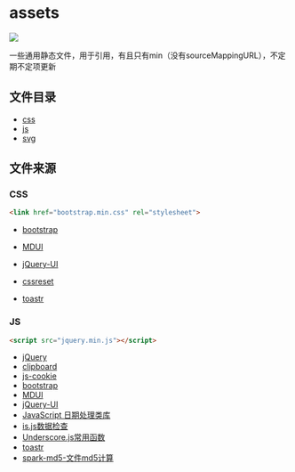 # assets

[![](https://data.jsdelivr.com/v1/package/gh/qlfj/assets/badge)](https://www.jsdelivr.com/package/gh/qlfj/assets)

一些通用静态文件，用于引用，有且只有min（没有sourceMappingURL），不定期不定项更新

## 文件目录

- [css](css)
- [js](js)
- [svg](svg)

## 文件来源

### CSS

```html
<link href="bootstrap.min.css" rel="stylesheet">
```

- [bootstrap](https://getbootstrap.com/)
- [MDUI](https://www.mdui.org/docs/download)
- [jQuery-UI](https://jqueryui.com/download/)
- [cssreset](https://cssreset.com/)

- [toastr](https://codeseven.github.io/toastr/)

### JS

```html
<script src="jquery.min.js"></script>
```

- [jQuery](https://jquery.com/download/)
- [clipboard](https://clipboardjs.com/)
- [js-cookie](https://github.com/js-cookie/js-cookie)
- [bootstrap](https://getbootstrap.com/)
- [MDUI](https://www.mdui.org/docs/download)
- [jQuery-UI](https://jqueryui.com/download/)
- [JavaScript 日期处理类库](http://momentjs.cn/)
- [is.js数据检查](http://is.js.org/)
- [Underscore.js常用函数](http://underscorejs.org/)
- [toastr](https://codeseven.github.io/toastr/)
- [spark-md5-文件md5计算](https://github.com/satazor/js-spark-md5)

<!-- - [hellojs社交平台登录](http://adodson.com/hello.js/#hellojs)-->

<!-- - [Awesomplete自动补全](https://projects.verou.me/awesomplete/)-->

<!-- - [masonry瀑布流插件](https://masonry.desandro.com/)-->

<!-- - [raphael绘图插件](https://github.com/DmitryBaranovskiy/raphael)-->

